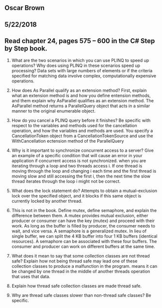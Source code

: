 ## Oscar Brown
## 5/22/2018
## Read chapter 24, pages 575 – 600 in the C# Step by Step book.

1. What are the two scenarios in which you can use PLINQ to speed up operations? Why does using PLINQ in these scenarios speed up processing?
Data sets with large numbers of elements or if the criteria specified for matching data involve complex, computationally expensive operations.

2. How does As Parallel qualify as an extension method? First, explain what an extension method is and how you define entension methods, and them explain why AsParallel qualifies as an extension method.
The AsParallel method returns a ParallelQuery object that acts in a similar manner to the original enumerable object.

3. How do you cancel a PLINQ query before it finishes? Be specific with respect to the variables and methods used for the cancellation operation, and how the variables and methods are used.
You specify a CancellationToken object from a CancellationTokenSource and use the WithCancellation ectension method of the ParallelQuery

4. Why is it important to synchronize concurrent access to a server? Give an example of a specific condition that will cause an error in your application if concurrent access is not synchronized.
when you are iterating through a loop and two threads access i. If one thread is moving through the loop and changing i each time and the first thread is moving slow and still accessing the first i, then the next time the slow thread iterates through the loop i might not be correct.

5. What does the lock statement do?
Attempts to obtain a mutual-exclusion lock over the specified object, and it blocks if this same object is currently locked by another thread.

6. This is not in the book. Define mutex, define semaphore, and explain the difference between them.
A mutex provides mutual exclusion, either producer or consumer can have the key (mutex) and proceed with their work. As long as the buffer is filled by producer, the consumer needs to wait, and vice versa.
A semaphore is a generalized mutex. In lieu of single buffer, we can split the 4 KB buffer into four 1 KB buffers (identical resources). A semaphore can be associated with these four buffers. The consumer and producer can work on different buffers at the same time.

7. What does it mean to say that some collection classes are not thread safe? Explain how not being thread safe may lead one of these collection classes to produce a malfunction in the program.
 means it can be changed by one thread in the middle of another threads operation that uses that data.

8. Explain how thread safe collection classes are made thread safe.
9. Why are thread safe classes slower than non-thread safe classes? Be specific.
